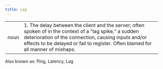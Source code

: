 ```yaml
---
title: Lag
---
```

| | |
| --- | --- |
| noun | 1.  	The delay between the client and the server; often spoken of in the context of a "lag spike," a sudden deterioration of the connection, causing inputs and/or effects to be delayed or fail to register. Often blamed for all manner of mishaps.	|

Also known as: Ping, Latency, Lag
